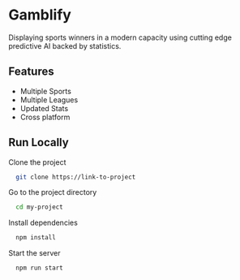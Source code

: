 # Gamblify

Displaying sports winners in a modern capacity using cutting edge predictive AI backed by statistics.


## Features

- Multiple Sports
- Multiple Leagues
- Updated Stats
- Cross platform




## Run Locally

Clone the project

```bash
  git clone https://link-to-project
```

Go to the project directory

```bash
  cd my-project
```

Install dependencies

```bash
  npm install
```

Start the server

```bash
  npm run start
```
